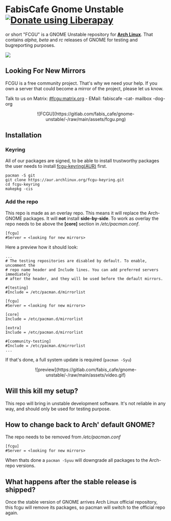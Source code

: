 # FabisCafe Gnome Unstable <a href="https://liberapay.com/Fabiscafe/donate"><img alt="Donate using Liberapay" src="https://liberapay.com/assets/widgets/donate.svg"></a>
or short "FCGU" is a GNOME Unstable repository for [**Arch Linux**](https://archlinux.org). That contains *alpha*, *beta* and *rc* releases of GNOME for testing and bugreporting purposes.

<img src="https://img.shields.io/liberapay/receives/Fabiscafe.svg?logo=liberapay">


## Looking For New Mirrors
FCGU is a free community project. That's why we need your help. If you own a server that could become a mirror of the project, please let us know.

Talk to us on Matrix: [#fcgu:matrix.org](https://matrix.to/#/#fcgu:matrix.org?via=matrix.org)  - EMail: fabiscafe -cat- mailbox -dog- org

<p align="center">
![FCGU](https://gitlab.com/fabis_cafe/gnome-unstable/-/raw/main/assets/fcgu.png)
</p>

## Installation
### Keyring
All of our packages are signed, to be able to install trustworthy packages the user needs to install [fcgu-keyring(AUR)](https://aur.archlinux.org/packages/fcgu-keyring) first.

```
pacman -S git
git clone https://aur.archlinux.org/fcgu-keyring.git
cd fcgu-keyring
makepkg -cis
```

### Add the repo
This repo is made as an overlay repo. This means it will replace the Arch-GNOME packages. It will **not** install **side-by-side**. To work as overlay the repo needs to be above the **[core]** section in */etc/pacman.conf*.

```
[fcgu]
#Server = <looking for new mirrors>
```

Here a preview how it should look:

```
...
# The testing repositories are disabled by default. To enable, uncomment the
# repo name header and Include lines. You can add preferred servers immediately
# after the header, and they will be used before the default mirrors.

#[testing]
#Include = /etc/pacman.d/mirrorlist

[fcgu]
#Server = <looking for new mirrors>

[core]
Include = /etc/pacman.d/mirrorlist

[extra]
Include = /etc/pacman.d/mirrorlist

#[community-testing]
#Include = /etc/pacman.d/mirrorlist
...
```

If that's done, a full system update is required (`pacman -Syu`)
<p align="center">
![preview](https://gitlab.com/fabis_cafe/gnome-unstable/-/raw/main/assets/video.gif)
</p>

## Will this kill my setup?
This repo will bring in unstable development software. It's not reliable in any way, and should only be used for testing purpose.

## How to change back to Arch' default GNOME?
The repo needs to be removed from */etc/pacman.conf*

```
[fcgu]
#Server = <looking for new mirrors>
```
When thats done a `pacman -Syuu` will downgrade all packages to the Arch-repo versions.

## What happens after the stable release is shipped?
Once the stable version of GNOME arrives Arch Linux official repository, this fcgu will remove its packages, so pacman will switch to the official repo again.
